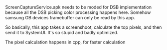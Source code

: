 ScreenCaptureService.apk needs to be moded for DSB implementation because all the DSB picking color processing happens here. Somehow samsung GB devices framebuffer can only be read by this app.

So basically, this app takes a screenshoot, calculate the top pixels, and then send it to SystemUI. It's so stupid and badly optimized.

The pixel calculation happens in cpp, for faster calculation